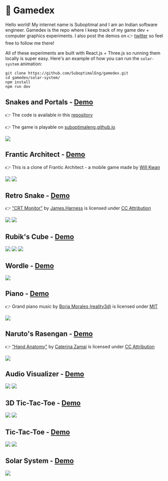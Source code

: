 # 👾 Gamedex

Hello world! My internet name is Suboptimal and I am an Indian software engineer. Gamedex is the repo where I keep track of my game dev + computer graphics experiments. I also post the demos on 👉 [twitter](https://www.twitter.com/SuboptimalEng) so feel free to follow me there!

All of these experiments are built with React.js + Three.js so running them locally is super easy. Here's an example of how you can run the `solar-system` animation:

```
git clone https://github.com/SuboptimalEng/gamedex.git
cd gamedex/solar-system/
npm install
npm run dev
```

## Snakes and Portals - [Demo](https://twitter.com/SuboptimalEng/status/1555563350423126017?s=20&t=6nL7HzevakKsCmC6ysqFPw)

👉 The code is available in this [repository](https://github.com/SuboptimalEng/suboptimaleng.github.io)

👉 The game is playable on [suboptimaleng.github.io](https://suboptimaleng.github.io)

<img src="/_demos/snakes-and-portals.png">

## Frantic Architect - [Demo](https://twitter.com/SuboptimalEng/status/1514638959439228932?s=20&t=RpkyLBOetRIdc2PSdgLzmQ)

👉 This is a clone of Frantic Architect - a mobile game made by [Will Kwan](https://twitter.com/_willkwan)

<img src="/_demos/frantic-architect-2.png">
<img src="/_demos/fa-debug-2.png">

## Retro Snake - [Demo](https://twitter.com/SuboptimalEng/status/1492319950849155073?s=20&t=vPsvcyCzeLn53K8Ogi8E5Q)

👉 ["CRT Monitor"](https://sketchfab.com/3d-models/crt-monitor-e2dd2887a8904e4fa3d5a32e2935adb9) by [James.Harness](https://sketchfab.com/James.Harness) is licensed under [CC Attribution](https://creativecommons.org/licenses/by/4.0/)

<img src="/_reddit/snake-retro.png">
<img src="/_demos/snake-retro-2.png">

## Rubik's Cube - [Demo](https://twitter.com/SuboptimalEng/status/1489659085238775817?s=20&t=0fMein5vltFc2_8Tso335g)

<img src="/_reddit/rubiks-cube.png">
<img src="/_demos/rubiks-cube-1.png">
<img src="/_demos/rubiks-cube-2.png">

## Wordle - [Demo](https://twitter.com/SuboptimalEng/status/1486504856403824643?s=20&t=0tpf5oFjMqcWj6O-DB6txQ)

<img src="/_demos/wordle.png">

## Piano - [Demo](https://twitter.com/SuboptimalEng/status/1484201522951032833?s=20&t=0tpf5oFjMqcWj6O-DB6txQ)

👉 Grand piano music by [Borja Morales (reality3d)](https://github.com/reality3d/3d-piano-player) is licensed under [MIT](https://github.com/reality3d/3d-piano-player/blob/master/LICENSE)

<img src="/_reddit/piano.png">

## Naruto's Rasengan - [Demo](https://twitter.com/SuboptimalEng/status/1471878925584322562?s=20&t=0tpf5oFjMqcWj6O-DB6txQ)

👉 ["Hand Anatomy"](https://sketchfab.com/3d-models/hand-anatomy-ada8498be9754e9f90b2eecc1b4ef8c5) by [Caterina Zamai](https://www.artstation.com/zaccate) is licensed under [CC Attribution](https://creativecommons.org/licenses/by/4.0/)

<img src="/_reddit/narutos-rasengan.png">

## Audio Visualizer - [Demo](https://twitter.com/SuboptimalEng/status/1466441813867302918?s=20&t=0tpf5oFjMqcWj6O-DB6txQ)

<img src="/_demos/audio-visualizer-1.png">
<img src="/_demos/audio-visualizer-2.png">

## 3D Tic-Tac-Toe - [Demo](https://twitter.com/SuboptimalEng/status/1463510451338321931?s=20&t=0tpf5oFjMqcWj6O-DB6txQ)

<img src="/_demos/tic-tac-toe-3d-1.png">
<img src="/_demos/tic-tac-toe-3d-2.png">

## Tic-Tac-Toe - [Demo](https://twitter.com/SuboptimalEng/status/1461358957935484945?s=20&t=0tpf5oFjMqcWj6O-DB6txQ)

<img src="/_reddit/tic-tac-toe.png">
<img src="/_demos/tic-tac-toe-1.png">

## Solar System - [Demo](https://twitter.com/SuboptimalEng/status/1458473664442142725?s=20&t=0tpf5oFjMqcWj6O-DB6txQ)

<img src="/_reddit/solar-system.png">
